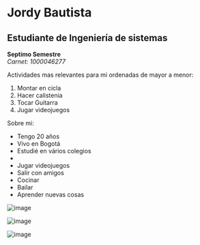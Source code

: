 # Jordy Bautista
## Estudiante de Ingeniería de sistemas
**Septimo Semestre** \
 _Carnet: 1000046277_
 
 Actividades mas relevantes para mi ordenadas de mayor a menor:
 1. Montar en cicla
 2. Hacer calistenia
 3. Tocar Guitarra
 4. Jugar videojuegos 
 
 Sobre mi: 
 - Tengo 20 años
 - Vivo en Bogotá
 - Estudié en vários colegios
 - 
 - Jugar videojuegos
 - Salir con amigos 
 - Cocinar
 - Bailar
 - Aprender nuevas cosas

![image](https://user-images.githubusercontent.com/123812969/216504161-3f5e0c10-5c29-4483-8eab-648cadce15d0.png)

![image](https://user-images.githubusercontent.com/123812969/216504213-f9c4c70b-3ac3-496c-b19b-faf5a0ac046f.png)

![image](https://user-images.githubusercontent.com/123812969/216504232-cac8b304-f3da-48bb-a28a-adca0223ab23.png)

